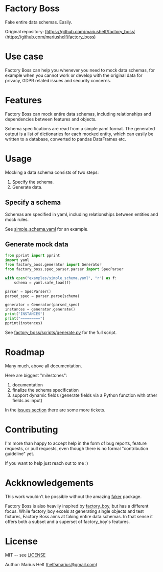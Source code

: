 # Factory Boss

Fake entire data schemas. Easily.

Original repository:
[https://github.com/mariushelf/factory_boss](https://github.com/mariushelf/factory_boss)

# Use case

Factory Boss can help you whenever you need to mock data schemas, for example when
you cannot work or develop with the original data for privacy, GDPR related issues
and security concerns.

# Features

Factory Boss can mock entire data schemas, including relationships and dependencies
between features and objects.

Schema specifications are read from a simple yaml format.
The generated output is a list of dictionaries for each mocked entity, which can
easily be written to a database, converted to pandas DataFrames etc.


# Usage

Mocking a data schema consists of two steps:

1. Specify the schema.
2. Generate data.


## Specify a schema

Schemas are specified in yaml, including relationships between entities and mock
rules.

See [simple_schema.yaml](examples/simple_schema.yaml) for an example.


## Generate mock data


```python
from pprint import pprint
import yaml
from factory_boss.generator import Generator
from factory_boss.spec_parser.parser import SpecParser

with open("examples/simple_schema.yaml", "r") as f:
    schema = yaml.safe_load(f)

parser = SpecParser()
parsed_spec = parser.parse(schema)

generator = Generator(parsed_spec)
instances = generator.generate()
print("INSTANCES")
print("=========")
pprint(instances)
```

See [factory_boss/scripts/generate.py](factory_boss/scripts/generate.py) for
the full script.


# Roadmap

Many much, above all documentation.

Here are biggest "milestones":

1. documentation
2. finalize the schema specification
3. support dynamic fields (generate fields via a Python function with other
   fields as input)

In the [issues section](https://github.com/mariushelf/factory_boss/issues)
there are some more tickets.


# Contributing

I'm more than happy to accept help in the form of bug reports, feature requests,
or pull requests, even though there is no formal "contribution guideline" yet.

If you want to help just reach out to me :)


# Ackknowledgements

This work wouldn't be possible without the amazing
[faker](https://github.com/joke2k/faker) package.

Factory Boss is also heavily inspired by
[factory_boy](https://github.com/FactoryBoy/factory_boy),
but has a different focus. While factory_boy excels at generating single objects
and test fixtures, Factory Boss aims at faking entire data schemas. In that sense
it offers both a subset and a superset of factory_boy's features.


# License

MIT -- see [LICENSE](LICENSE)

Author: Marius Helf ([helfsmarius@gmail.com](mailto:helfsmarius@gmail.com))
